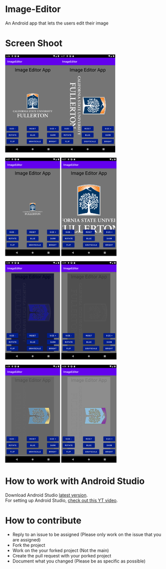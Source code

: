 # Image-Editor
An Android app that lets the users edit their image

# Screen Shoot
<img src="/Pic/UI.png" width="35%"></t><img src="/Pic/Rotate.png" width="35%">


<img src="/Pic/Size-.png" width="35%">         <img src="/Pic/Size+.png" width="35%">


<img src="/Pic/Blue.png" width="35%">         <img src="/Pic/GrayScale.png" width="35%">


<img src="/Pic/Dark.png" width="35%">        <img src="/Pic/Bright.png" width="35%">


# How to work with Android Studio
Download Android Studio [latest version](https://developer.android.com/studio).<br/>
For setting up Android Studio, [check out this YT video](https://www.youtube.com/watch?v=fis26HvvDII&t=21125s).

# How to contribute
+ Reply to an issue to be assigned (Please only work on the issue that you are assigned)
+ Fork the project
+ Work on the your forked project (Not the main)
+ Create the pull request with your porked project
+ Document what you changed (Please be as specific as possible)
